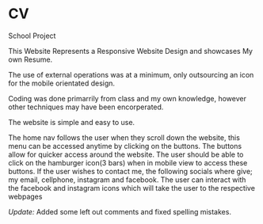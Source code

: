 # CV
School Project


This Website Represents a Responsive Website Design and showcases My own Resume.

The use of external operations was at a minimum, only outsourcing an icon for the mobile orientated design.

Coding was done primarrily from class and my own knowledge, however other techniques may have been encorperated.

The website is simple and easy to use.

The home nav follows the user when they scroll down the website, this menu can be accessed anytime by clicking on the buttons.
The buttons allow for quicker access around the website.
The user should be able to click on the hamburger icon(3 bars) when in mobile view to access these buttons.
If the user wishes to contact me, the following socials where give; my email, cellphone, instagram and facebook.
The user can interact with the facebook and instagram icons which will take the user to the respective webpages

*Update:*
Added some left out comments and fixed spelling mistakes.
